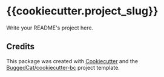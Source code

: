 # {{cookiecutter.project_slug}}
Write your README's project here.

Credits
-------

This package was created with [Cookiecutter](https://github.com/cookiecutter/cookiecutter) and the [BuggedCat/cookiecutter-bc](https://github.com/BuggedCat/cookiecutter-bc) project template.
